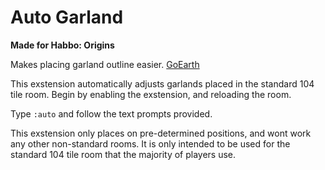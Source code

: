 # Auto Garland
**Made for Habbo: Origins**

Makes placing garland outline easier. [GoEarth](https://github.com/xabbo/goearth)

This exstension automatically adjusts garlands placed in the standard 104 tile room. Begin by enabling the exstension, and reloading the room.

Type ```:auto``` and follow the text prompts provided.

This exstension only places on pre-determined positions, and wont work any other non-standard rooms. It is only intended to be used for the standard 104 tile room that the majority of players use.

